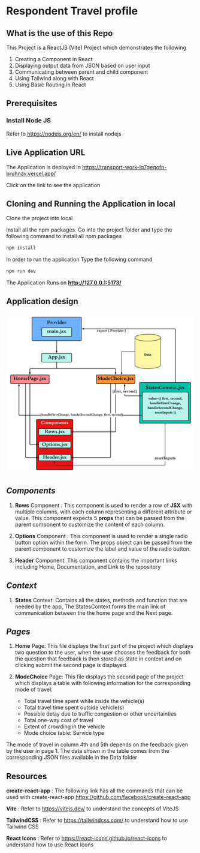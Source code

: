 #  Respondent Travel profile

## What is the use of this Repo

This Project is a ReactJS (Vite) Project which demonstrates the following
1. Creating a Component in React
2. Displaying output data from JSON based on user input
3. Communicating between parent and child component
4. Using Tailwind along with React
5. Using Basic Routing in React

## Prerequisites

### Install Node JS
Refer to https://nodejs.org/en/ to install nodejs


## Live Application URL

The Application is deployed in https://transport-work-lq7geqofn-bruhnav.vercel.app/

Click on the link to see the application

## Cloning and Running the Application in local

Clone the project into local

Install all the npm packages. Go into the project folder and type the following command to install all npm packages

```bash
npm install
```

In order to run the application Type the following command

```bash
npm run dev
```

The Application Runs on **http://127.0.0.1:5173/**

## **Application design**

![Alt text](./Blank%20diagram.jpeg "App Design")

## *Components*

1. **Rows** Component : This component is used to render a row of **JSX** with multiple columns, with each column representing a different attribute or value. This component expects 5 **props** that can be passed from the parent component to customize the content of each column.

2. **Options** Component : This component is used to render a single radio button option within the form. The props object can be passed from the parent component to customize the label and value of the radio button. 

3. **Header** Component: This component contains the important links including Home, Documentation, and Link to the repository

## *Context*

1. **States** Context: Contains all the states, methods and function that are needed by the app, The StatesContext forms the main link of communication between the the home page and the Next page.

## *Pages*

1. **Home** Page: This file displays the first part of the project which displays two question to the user, when the user chooses the feedback for both the question that feedback is then stored as state in context and on clicking submit the second page is displayed.

2. **ModeChoice** Page: This file displays the second page of the project which displays a table with following information for the corresponding mode of travel:
 
    * Total travel time spent while inside the vehicle(s)
    * Total travel time spent outside vehicle(s)
    * Possible delay due to traffic congestion or other uncertainties
    * Total one-way cost of travel
    * Extent of crowding in the vehicle
    * Mode choice table: Service type

The mode of travel in column 4th and 5th depends on the feedback given by the user in page 1. The data shown in the table comes from the corresponding JSON files available in the Data folder 


## Resources

**create-react-app** : The following link has all the commands that can be used with create-react-app
https://github.com/facebook/create-react-app

**Vite** : Refer to https://vitejs.dev/ to understand the concepts of ViteJS

**TailwindCSS** : Refer to https://tailwindcss.com/ to understand how to use Tailwind CSS

**React Icons** : Refer to https://react-icons.github.io/react-icons to understand how to use React Icons